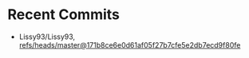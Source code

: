 # Recent Commits

<!-- START gadpp -->
- Lissy93/Lissy93, [refs/heads/master@171b8ce6e0d61af05f27b7cfe5e2db7ecd9f80fe](https://github.com/Lissy93/Lissy93/commit/171b8ce6e0d61af05f27b7cfe5e2db7ecd9f80fe)
